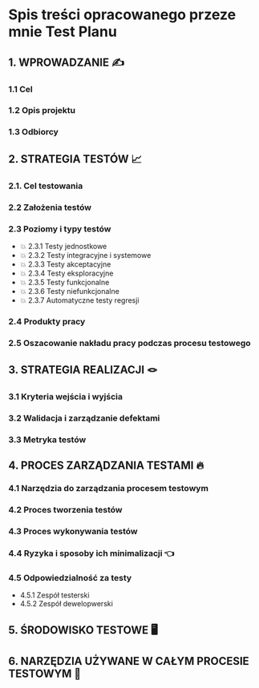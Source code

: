 # Spis treści opracowanego przeze mnie Test Planu

## 1. WPROWADZANIE ✍️
### 1.1 Cel
### 1.2 Opis projektu
### 1.3 Odbiorcy

## 2. STRATEGIA TESTÓW 📈
### 2.1. Cel testowania
### 2.2 Założenia testów
### 2.3 Poziomy i typy testów
* 💥 2.3.1 Testy jednostkowe
* 💥 2.3.2 Testy integracyjne i systemowe
* 💥 2.3.3 Testy akceptacyjne
* 💥 2.3.4 Testy eksploracyjne
* 💥 2.3.5 Testy funkcjonalne
* 💥 2.3.6 Testy niefunkcjonalne
* 💥 2.3.7 Automatyczne testy regresji
### 2.4 Produkty pracy
### 2.5 Oszacowanie nakładu pracy podczas procesu testowego

## 3. STRATEGIA REALIZACJI 🪢
### 3.1 Kryteria wejścia i wyjścia
### 3.2 Walidacja i zarządzanie defektami
### 3.3 Metryka testów

## 4. PROCES ZARZĄDZANIA TESTAMI 🔥
### 4.1 Narzędzia do zarządzania procesem testowym
### 4.2 Proces tworzenia testów
### 4.3 Proces wykonywania testów
### 4.4 Ryzyka i sposoby ich minimalizacji 👈
### 4.5 Odpowiedzialność za testy
* 4.5.1 Zespół testerski
* 4.5.2 Zespół dewelopwerski
 
## 5. ŚRODOWISKO TESTOWE 🖥️

## 6. NARZĘDZIA UŻYWANE W CAŁYM PROCESIE TESTOWYM 🧰
